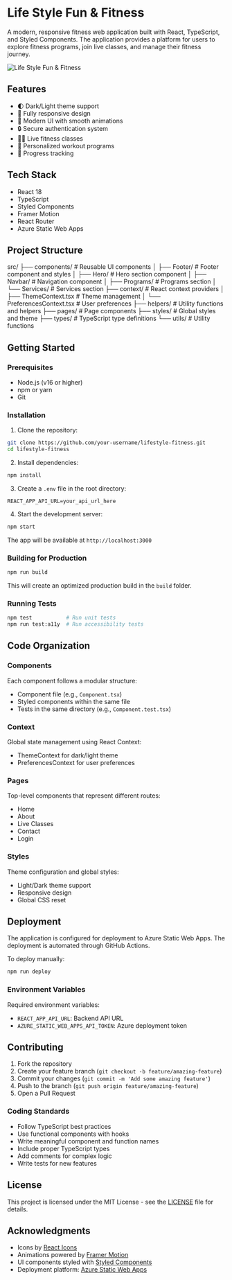 # Life Style Fun & Fitness

A modern, responsive fitness web application built with React, TypeScript, and Styled Components. The application provides a platform for users to explore fitness programs, join live classes, and manage their fitness journey.

![Life Style Fun & Fitness](screenshot.png)

## Features

- 🌓 Dark/Light theme support
- 📱 Fully responsive design
- 🎨 Modern UI with smooth animations
- 🔒 Secure authentication system
- 🏋️‍♂️ Live fitness classes
- 💪 Personalized workout programs
- 🎯 Progress tracking

## Tech Stack

- React 18
- TypeScript
- Styled Components
- Framer Motion
- React Router
- Azure Static Web Apps

## Project Structure
src/
├── components/ # Reusable UI components
│ ├── Footer/ # Footer component and styles
│ ├── Hero/ # Hero section component
│ ├── Navbar/ # Navigation component
│ ├── Programs/ # Programs section
│ └── Services/ # Services section
├── context/ # React context providers
│ ├── ThemeContext.tsx # Theme management
│ └── PreferencesContext.tsx # User preferences
├── helpers/ # Utility functions and helpers
├── pages/ # Page components
├── styles/ # Global styles and theme
├── types/ # TypeScript type definitions
└── utils/ # Utility functions

## Getting Started

### Prerequisites

- Node.js (v16 or higher)
- npm or yarn
- Git

### Installation

1. Clone the repository:

```bash
git clone https://github.com/your-username/lifestyle-fitness.git
cd lifestyle-fitness
```

2. Install dependencies:
```bash
npm install
```

3. Create a `.env` file in the root directory:
```env
REACT_APP_API_URL=your_api_url_here
```

4. Start the development server:
```bash
npm start
```

The app will be available at `http://localhost:3000`

### Building for Production

```bash
npm run build
```

This will create an optimized production build in the `build` folder.

### Running Tests

```bash
npm test           # Run unit tests
npm run test:a11y  # Run accessibility tests
```

## Code Organization

### Components
Each component follows a modular structure:
- Component file (e.g., `Component.tsx`)
- Styled components within the same file
- Tests in the same directory (e.g., `Component.test.tsx`)

### Context
Global state management using React Context:
- ThemeContext for dark/light theme
- PreferencesContext for user preferences

### Pages
Top-level components that represent different routes:
- Home
- About
- Live Classes
- Contact
- Login

### Styles
Theme configuration and global styles:
- Light/Dark theme support
- Responsive design
- Global CSS reset

## Deployment

The application is configured for deployment to Azure Static Web Apps. The deployment is automated through GitHub Actions.

To deploy manually:
```bash
npm run deploy
```

### Environment Variables

Required environment variables:
- `REACT_APP_API_URL`: Backend API URL
- `AZURE_STATIC_WEB_APPS_API_TOKEN`: Azure deployment token

## Contributing

1. Fork the repository
2. Create your feature branch (`git checkout -b feature/amazing-feature`)
3. Commit your changes (`git commit -m 'Add some amazing feature'`)
4. Push to the branch (`git push origin feature/amazing-feature`)
5. Open a Pull Request

### Coding Standards

- Follow TypeScript best practices
- Use functional components with hooks
- Write meaningful component and function names
- Include proper TypeScript types
- Add comments for complex logic
- Write tests for new features

## License

This project is licensed under the MIT License - see the [LICENSE](LICENSE) file for details.

## Acknowledgments

- Icons by [React Icons](https://react-icons.github.io/react-icons/)
- Animations powered by [Framer Motion](https://www.framer.com/motion/)
- UI components styled with [Styled Components](https://styled-components.com/)
- Deployment platform: [Azure Static Web Apps](https://azure.microsoft.com/services/app-service/static/)
